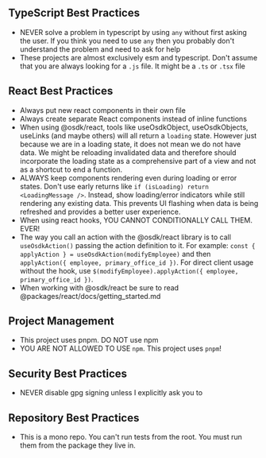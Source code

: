 ## TypeScript Best Practices

- NEVER solve a problem in typescript by using `any` without first asking the user. If you think you need to use `any` then you probably don't understand the problem and need to ask for help
- These projects are almost exclusively esm and typescript. Don't assume that you are always looking for a `.js` file. It might be a `.ts` or `.tsx` file

## React Best Practices

- Always put new react components in their own file
- Always create separate React components instead of inline functions
- When using @osdk/react, tools like useOsdkObject, useOsdkObjects, useLinks (and maybe others) will all return a `loading` state. However just because we are in a loading state, it does not mean we do not have data. We might be reloading invalidated data and therefore should incorporate the loading state as a comprehensive part of a view and not as a shortcut to end a function.
- ALWAYS keep components rendering even during loading or error states. Don't use early returns like `if (isLoading) return <LoadingMessage />`. Instead, show loading/error indicators while still rendering any existing data. This prevents UI flashing when data is being refreshed and provides a better user experience.
- When using react hooks, YOU CANNOT CONDITIONALLY CALL THEM. EVER!
- The way you call an action with the @osdk/react library is to call `useOsdkAction()` passing the action definition to it. For example: `const { applyAction } = useOsdkAction(modifyEmployee)` and then `applyAction({ employee, primary_office_id })`. For direct client usage without the hook, use `$(modifyEmployee).applyAction({ employee, primary_office_id })`.
- When working with @osdk/react be sure to read @packages/react/docs/getting_started.md 

## Project Management

- This project uses pnpm. DO NOT use npm
- YOU ARE NOT ALLOWED TO USE `npm`. This project uses `pnpm`!

## Security Best Practices

- NEVER disable gpg signing unless I explicitly ask you to

## Repository Best Practices

- This is a mono repo. You can't run tests from the root. You must run them from the package they live in.